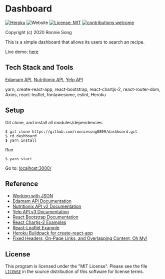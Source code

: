 # Dashboard
[![Heroku](https://img.shields.io/badge/Heroku-deployed-blueviolet)](https://recipesdashboard.herokuapp.com)
<img alt="Website" src="https://img.shields.io/website/http/recipesdashboard.herokuapp.com">
[![License: MIT](https://img.shields.io/badge/License-MIT-yellow.svg)](https://github.com/ronniesong0809/dashboard/blob/master/LICENSE)
[![contributions welcome](https://img.shields.io/badge/Contributions-welcome-brightgreen.svg?style=flat)](https://github.com/ronniesong0809/dashboard/issues/new)

Copyright (c) 2020 Ronnie Song

This is a simple dashboard that allows its users to search an recipe.

Live demo: [here](https://recipesdashboard.herokuapp.com/)

## Tech Stack and Tools
[Edamam API](https://www.edamam.com/), [Nutritionix API](https://www.nutritionix.com/business/api), [Yelp API](https://www.yelp.com/fusion)

yarn, create-react-app, react-bootstrap, react-chartjs-2, react-router-dom, Axios, react-leaflet, fontawesome, eslint, Heroku

## Setup

Git clone, and install all modules/dependencies
```shell
$ git clone https://github.com/ronniesong0809/dashboard.git
$ cd dashboard
$ yarn install

```

Run
```shell
$ yarn start
```
Go to: [localhost:3000/](http://localhost:3000/)

## Reference

 - [Working with JSON](https://developer.mozilla.org/en-US/docs/Learn/JavaScript/Objects/JSON)
 - [Edamam API Documentation](https://developer.edamam.com/edamam-docs-recipe-api)
 - [Nutritionix API v2 Documentation](https://docs.google.com/document/d/1_q-K-ObMTZvO0qUEAxROrN3bwMujwAN25sLHwJzliK0/edit)
 - [Yelp API v3 Documentation](https://www.yelp.com/developers/documentation/v3)
 - [React Bootstrap Documentation](https://react-bootstrap.github.io/components/alerts/)
 - [React Chartjs-2 Examples](https://github.com/jerairrest/react-chartjs-2/tree/master/example/src/components)
 - [React-Leaflet Example](https://github.com/jerairrest/react-chartjs-2/tree/master/example/src/components)
 - [Heroku Buildpack for create-react-app](https://react-leaflet.js.org/)
 - [Fixed Headers, On-Page Links, and Overlapping Content, Oh My!](https://css-tricks.com/fixed-headers-on-page-links-and-overlapping-content-oh-my/)

## License

This program is licensed under the "MIT License". Please
see the file [`LICENSE`](https://github.com/ronniesong0809/dashboard/blob/readme/LICENSE) in the source distribution of this
software for license terms.